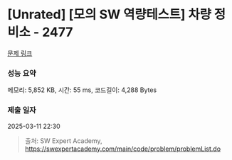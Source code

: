 # [Unrated] [모의 SW 역량테스트] 차량 정비소 - 2477 

[문제 링크](https://swexpertacademy.com/main/code/problem/problemDetail.do?contestProbId=AV6c6bgaIuoDFAXy) 

### 성능 요약

메모리: 5,852 KB, 시간: 55 ms, 코드길이: 4,288 Bytes

### 제출 일자

2025-03-11 22:30



> 출처: SW Expert Academy, https://swexpertacademy.com/main/code/problem/problemList.do